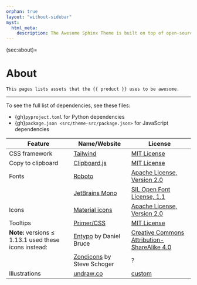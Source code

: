 ```yaml
---
orphan: true
layout: "without-sidebar"
myst:
  html_meta:
    description: The Awesome Sphinx Theme is built on top of open-source assets. Click to learn more.
---
```


(sec:about)=

# About

```{rst-class} lead
This pages lists assets that the {{ product }} uses to be awesome.
```

---

To see the full list of dependencies, see these files:

- {gh}`pyproject.toml` for Python dependencies
- {gh}`package.json <src/theme-src/package.json>` for JavaScript dependencies

| Feature                                               | Name/Website                                                             | License                                                                                      |
| ----------------------------------------------------- | ------------------------------------------------------------------------ | -------------------------------------------------------------------------------------------- |
| CSS framework                                         | [Tailwind](https://tailwindcss.com/)                                     | [MIT License](https://github.com/tailwindlabs/tailwindcss/blob/master/LICENSE)               |
| Copy to clipboard                                     | [Clipboard.js](https://clipboardjs.com/)                                 | [MIT License](https://github.com/zenorocha/clipboard.js/blob/master/LICENSE)                 |
| Fonts                                                 | [Roboto](https://github.com/googlefonts/roboto)                          | [Apache License, Version 2.0]                                                                |
|                                                       | [JetBrains Mono](https://github.com/JetBrains/JetBrainsMono/)            | [SIL Open Font License, 1.1](https://github.com/JetBrains/JetBrainsMono/blob/master/OFL.txt) |
| Icons                                                 | [Material icons](https://fonts.google.com/icons?selected=Material+Icons) | [Apache License, Version 2.0]                                                                |
| Tooltips                                              | [Primer/CSS](https://primer.style/css/)                                  | [MIT License](https://github.com/primer/css/blob/main/LICENSE)                               |
| **Note:** versions ≤ 1.13.1 used these icons instead: | [Entypo](http://www.entypo.com) by Daniel Bruce                          | [Creative Commons Attribution-ShareAlike 4.0]                                                |
|                                                       | [Zondicons](http://www.zondicons.com) by Steve Schoger                   | ?                                                                                            |
| Illustrations                                         | [undraw.co](https://undraw.co)                                           | [custom](https://undraw.co/license)                                                          |

[creative commons attribution-sharealike 4.0]: https://creativecommons.org/licenses/by-sa/4.0/legalcode
[apache license, version 2.0]: https://www.apache.org/licenses/LICENSE-2.0.html

